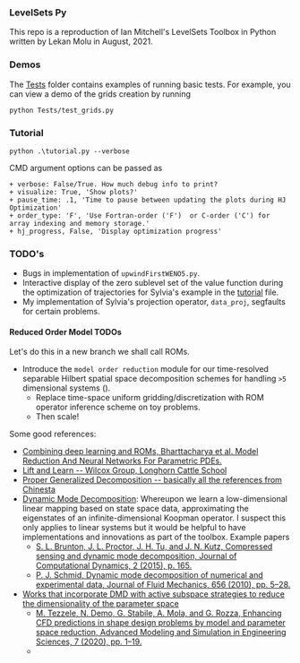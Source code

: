 ### LevelSets Py

This repo is a reproduction of Ian Mitchell's LevelSets Toolbox in Python written by Lekan Molu in August, 2021.

### Demos

The [Tests](/Tests) folder contains examples of running basic tests. For example, you can view a demo of the grids creation by running

`python Tests/test_grids.py`

### Tutorial

```
python .\tutorial.py --verbose
```

CMD argument options can be passed as

```
+ verbose: False/True. How much debug info to print?
+ visualize: True, 'Show plots?'
+ pause_time: .1, 'Time to pause between updating the plots during HJ Optimization'
+ order_type: 'F', 'Use Fortran-order ('F')  or C-order ('C') for array indexing and memory storage.'
+ hj_progress, False, 'Display optimization progress'
```

### TODO's

+ Bugs in implementation of `upwindFirstWENO5.py`.
+ Interactive display of the zero sublevel set of the value function during the optimization of trajectories for Sylvia's example in the [tutorial](/tutorial.py) file.
+ My implementation of Sylvia's projection operator, `data_proj`, segfaults for certain problems.

#### Reduced Order Model TODOs

   
Let's do this in a new branch we shall call ROMs.
+ Introduce the `model order reduction` module for our time-resolved separable Hilbert spatial space decomposition schemes for handling `>5` dimensional systems ().
    - Replace time-space uniform gridding/discretization with ROM operator inference scheme on toy problems.
    - Then scale!
    
Some good references:
+ [Combining deep learning and ROMs, Bharttacharya et al. Model Reduction And Neural Networks For Parametric PDEs.](https://arxiv.org/pdf/2005.03180.pdf)
+ [Lift and Learn -- Wilcox Group, Longhorn Cattle School](https://arxiv.org/pdf/1912.08177.pdf)
+ [Proper Generalized Decomposition --  basically all the references from Chinesta](https://github.com/robotsorcerer/awesome-screw-theory/blob/master/decomp.pdf)
+ [Dynamic Mode Decomposition](): Whereupon we learn a low-dimensional linear mapping based on state space data, approximating the eigenstates of an infinite-dimensional Koopman operator. I suspect this only applies to linear systems but it would be helpful to have implementations and innovations as part of the toolbox. Example papers
   - [S. L. Brunton, J. L. Proctor, J. H. Tu, and J. N. Kutz, Compressed sensing and dynamic mode decomposition, Journal of Computational Dynamics, 2 (2015), p. 165.](https://www.aimsciences.org/journals/displayArticlesnew.jsp?paperID=12620)
   - [P. J. Schmid, Dynamic mode decomposition of numerical and experimental data, Journal of Fluid Mechanics, 656 (2010), pp. 5–28.](https://www.cambridge.org/core/journals/journal-of-fluid-mechanics/article/abs/dynamic-mode-decomposition-of-numerical-and-experimental-data/AA4C763B525515AD4521A6CC5E10DBD4)
+ [Works that incorporate DMD with active subspace strategies to reduce the dimensionality of the parameter space]()
  - [M. Tezzele, N. Demo, G. Stabile, A. Mola, and G. Rozza, Enhancing CFD predictions in shape design problems by model and parameter space reduction, Advanced Modeling and Simulation in Engineering Sciences, 7 (2020), pp. 1–19.](https://link.springer.com/content/pdf/10.1186/s40323-020-00177-y.pdf)
   - 
